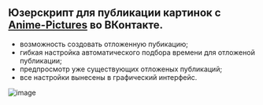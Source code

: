 ## Юзерскрипт для публикации картинок с [Anime-Pictures](https://anime-pictures.net/) во ВКонтакте.
* возможность создовать отложенную пубикацию;
* гибкая настройка автоматического подбора времени для отложеной публикации;
* предпросмотр уже существующих отложеных публикаций;
* все настройки вынесены в графический интерфейс.

![image](https://user-images.githubusercontent.com/29704098/147092786-bced2e08-b13d-4595-8f6c-19333c88c965.png)

